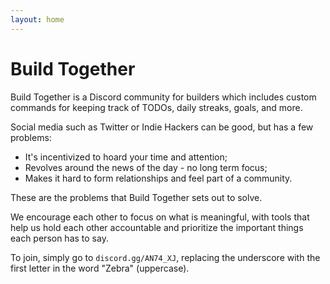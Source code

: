 ```yaml
---
layout: home
---
```


# Build Together

Build Together is a Discord community for builders which includes custom
commands for keeping track of TODOs, daily streaks, goals, and more.

Social media such as Twitter or Indie Hackers can be good, but has a few
problems:

- It's incentivized to hoard your time and attention;
- Revolves around the news of the day - no long term focus;
- Makes it hard to form relationships and feel part of a community.

These are the problems that Build Together sets out to solve.

We encourage each other to focus on what is meaningful, with tools that help us
hold each other accountable and prioritize the important things each person has
to say.

To join, simply go to `discord.gg/AN74_XJ`, replacing the underscore with the
first letter in the word "Zebra" (uppercase).
